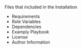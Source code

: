 Files that included in the Installation

- Requirements
- Role Variables
- Dependencies
- Examply Playbook
- License
- Author Information

